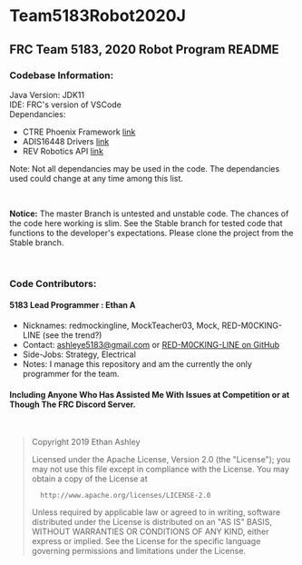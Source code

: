 # Team5183Robot2020J

## FRC Team 5183, 2020 Robot Program README

### Codebase Information:

Java Version: JDK11 <br/>
IDE: FRC's version of VSCode <br/>
Dependancies:
- CTRE Phoenix Framework [link](http://www.ctr-electronics.com/hro.html#product_tabs_technical_resources)
- ADIS16448 Drivers [link](https://github.com/juchong/ADIS16448-RoboRIO-Driver/tree/master/java)
- REV Robotics API [link](https://www.revrobotics.com/content/sw/max/sdk/REVRobotics.json)

Note: Not all dependancies may be used in the code. The dependancies used could change at any time among this list.

<br/>

**Notice:** The master Branch is untested and unstable code. The chances of the code here working is slim. See the Stable branch for tested code that functions to the developer's expectations. Please clone the project from the Stable branch.

<br/>

### Code Contributors:

#### 5183 Lead Programmer : Ethan A

- Nicknames: redmockingline, MockTeacher03, Mock, RED-M0CKING-LINE (see the trend?)
- Contact: ashleye5183@gmail.com or [RED-M0CKING-LINE on GitHub](https://github.com/RED-M0CKING-LINE)
- Side-Jobs: Strategy, Electrical
- Notes: I manage this repository and am the currently the only programmer for the team.

#### Including Anyone Who Has Assisted Me With Issues at Competition or at Though The FRC Discord Server.

<br/>

>Copyright 2019 Ethan Ashley
>
>   Licensed under the Apache License, Version 2.0 (the "License");
>   you may not use this file except in compliance with the License.
>   You may obtain a copy of the License at
>
>       http://www.apache.org/licenses/LICENSE-2.0
>
>   Unless required by applicable law or agreed to in writing, software
>   distributed under the License is distributed on an "AS IS" BASIS,
>   WITHOUT WARRANTIES OR CONDITIONS OF ANY KIND, either express or implied.
>   See the License for the specific language governing permissions and
>   limitations under the License.
